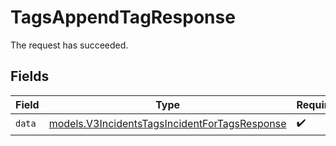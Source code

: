 # TagsAppendTagResponse

The request has succeeded.


## Fields

| Field                                                                                                | Type                                                                                                 | Required                                                                                             | Description                                                                                          |
| ---------------------------------------------------------------------------------------------------- | ---------------------------------------------------------------------------------------------------- | ---------------------------------------------------------------------------------------------------- | ---------------------------------------------------------------------------------------------------- |
| `data`                                                                                               | [models.V3IncidentsTagsIncidentForTagsResponse](../models/v3incidentstagsincidentfortagsresponse.md) | :heavy_check_mark:                                                                                   | N/A                                                                                                  |